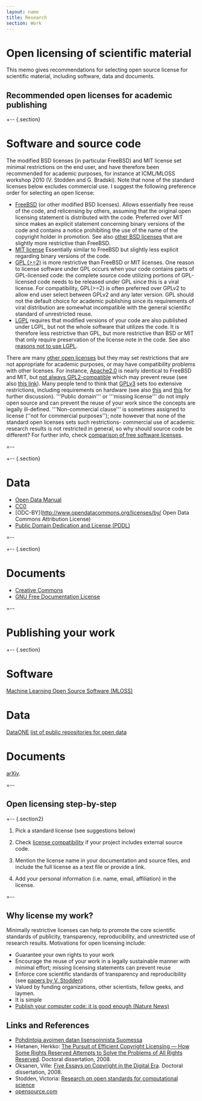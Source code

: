 ```yaml
---
layout: name
title: Research
section: Work
---
```


Open licensing of scientific material
=====================================

This memo gives recommendations for selecting open source license for
scientific material, including software, data and documents. 


Recommended open licenses for academic publishing
-------------------------------------------------

+--	{.section}

Software and source code
========================

The modified BSD licenses (in particular FreeBSD) and MIT license set minimal restrictions on the end user, and have therefore been recommended for academic purposes, for instance at ICML/MLOSS workshop 2010 (V. Stodden and G. Bradski). Note that none of the standard licenses below excludes commercial use. I suggest the following preference order for selecting an open license:

* [FreeBSD](http://en.wikipedia.org/wiki/BSD_licenses#2-clause_license_.28.22Simplified_BSD_License.22_or_.22FreeBSD_License.22.29) (or other modified BSD licenses). Allows essentially free reuse of the code, and relicensing by others, assuming that the original open licensing statement is distributed with the code. Preferred over MIT since makes an explicit statement concerning binary versions of the code and contains a notice prohibiting the use of the name of the copyright holder in promotion. See also [other BSD licenses](http://en.wikipedia.org/wiki/BSD_licenses) that are slightly more restrictive than FreeBSD.
* [MIT license](http://en.wikipedia.org/wiki/MIT_License) Essentially similar to FreeBSD but slightly less explicit regarding binary versions of the code.
* [GPL (>=2)](http://www.gnu.org/licenses/old-licenses/gpl-2.0.txt) is more restrictive than FreeBSD or MIT licenses. One reason to license software under GPL occurs when your code contains parts of GPL-licensed code: the complete source code utilizing portions of GPL-licensed code needs to be released under GPL since this is a viral license. For compatibility, GPL(>=2) is often preferred over GPLv2 to allow end user select between GPLv2 and any later version. GPL should not the default choice for academic publishing since its requirements of viral distribution are somewhat incompatible with the general scientific standard of unrestricted reuse.  
* [LGPL](http://www.gnu.org/licenses/why-not-lgpl.html) requires that modified versions of your code are also published under LGPL, but not the whole software that utilizes the code. It is therefore less restrictive than GPL, but more restrictive than BSD or MIT that only require preservation of the license note in the code. See also [reasons not to use LGPL](http://www.gnu.org/licenses/why-not-lgpl.html).  
     
There are many [other open licenses](http://en.wikipedia.org/wiki/List_of_FSF_approved_software_licenses) but they may set restrictions that are not appropriate for academic purposes, or may have compatibility problems with other licenses. For instance, [Apache2.0](http://www.apache.org/licenses/) is nearly identical to FreeBSD and MIT, but [not always GPL2-compatible](http://stackoverflow.com/questions/40100/apache-licence-vs-bsd-vs-mit) which may prevent reuse (see also [this link](http://www.oss-watch.ac.uk/resources/opensourceyourcode.xml)). Many people tend to think that [GPLv3](http://www.gnu.org/licenses/gpl-3.0.html) sets too extensive restrictions, including requirements on hardware (see also [this](http://www.oreillynet.com/linux/blog/2007/06/linus_take_on_sun_opensolaris_1.html) and [this](http://www.oss-watch.ac.uk/resources/gpl3final.xml) for further discussion). '''Public domain''' or '''missing license''' do not imply open source and can prevent the reuse of your work since the concepts are legally ill-defined. '''Non-commercial clause''' is sometimes assigned to license (''not for commercial purposes''); note however that none of the standard open licenses sets such restrictions- commercial use of academic research results is not restricted in general, so why should source code be different? For further info, check [comparison of free software licenses](http://en.wikipedia.org/wiki/Comparison_of_free_software_licenses).

=--


+--	{.section}

Data
====

* [Open Data Manual](http://opendatamanual.org/)
* [CC0](http://wiki.creativecommons.org/CC0_FAQ)
* [ODC-BY](http://www.opendatacommons.org/licenses/by/ Open Data Commons Attribution License)                        
* [Public Domain Dedication and License (PDDL)](http://www.opendatacommons.org/about/)                           

=--



+--	{.section}

Documents
=========

* [Creative Commons](http://creativecommons.org/choose/)
* [GNU Free Documentation License](http://www.gnu.org/licenses/fdl.html)

=--


Publishing your work
====================

+--	{.section}

Software
========

[Machine Learning Open Source Software (MLOSS)](http://mloss.org/software/)


Data
====

[DataONE](http://www.dataone.org/about)
[list of public repositories for open data](http://oad.simmons.edu/oadwiki/Data_repositories)

Documents
=========

[arXiv](http://arxiv.org).


=--


Open licensing step-by-step 
---------------------------

+--	{.section2}

1. Pick a standard license (see suggestions below)

2. Check [license compatibility](http://en.wikipedia.org/wiki/GNU_General_Public_License#Compatibility_and_multi-licensing) if your project includes external source code.

3. Mention the license name in your documentation and source files,
and include the full license as a text file or provide a link.

4. Add your personal information (i.e. name, email, affiliation) in
the license.

=--


Why license my work?
--------------------

Minimally restrictive licenses can help to promote the core scientific standards of publicity, transparency, reproducibility, and unrestricted use of research results. Motivations for open licensing include:

* Guarantee your own rights to your work
* Encourage the reuse of your work in a legally sustainable manner with minimal effort; missing licensing statements can prevent reuse
* Enforce core scientific standards of transparency and reproducibility (see [papers by V. Stodden](http://www.stanford.edu/~vcs/Papers.html))
* Valued by funding organizations, other scientists, fellow geeks, and laymen.
* It is simple 
* [Publish your computer code: it is good enough (Nature News)](http://www.nature.com/news/2010/101013/full/467753a.html)


Links and References
--------------------

* [Pohdintoja avoimen datan lisensoinnista Suomessa](http://julkinendata.posterous.com/#!/avoimen-datan-lisensointimalleja-maailmalta)
* Hietanen, Herkko: [The Pursuit of Efficient Copyright Licensing — How Some Rights Reserved Attempts to Solve the Problems of All Rights Reserved](http://urn.fi/URN:ISBN:978-952-214-721-9). Doctoral dissertation, 2008.
* Oksanen, Ville: [Five Essays on Copyright in the Digital Era](http://lib.tkk.fi/Diss/2008/isbn9789529983445/isbn9789529983445.pdf). Doctoral dissertation, 2008. 
* Stodden, Victoria: [Research on open standards for computational science](http://www.stanford.edu/~vcs/Papers.html)
* [opensource.com](http://www.opensource.com/)


